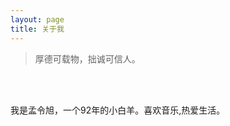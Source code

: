 ```yaml
---
layout: page
title: 关于我 
---
```


> 厚德可载物，拙诚可信人。

 <br><br>

我是孟令旭，一个92年的小白羊。喜欢音乐,热爱生活。

<br><br>



